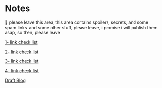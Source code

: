 # Notes

<aside>
👀 please leave this area, this area contains spoilers, secrets, and some spam links, and some other stuff, please leave, i promise i will publish them asap, so then, please leave

</aside>

[1- link check list](Notes%20d59c4db0e12c4c9e8cda29c4317fd44f/1-%20link%20check%20list%206e62a233d68a4ff5aa0c5e15933df828.md)

[2- link check list](Notes%20d59c4db0e12c4c9e8cda29c4317fd44f/2-%20link%20check%20list%20a16f13be670444c998ac542409a2056c.md)

[3- link check list](Notes%20d59c4db0e12c4c9e8cda29c4317fd44f/3-%20link%20check%20list%20723f4b64737e49b284c0e1fc59c29c54.md)

[4- link check list](Notes%20d59c4db0e12c4c9e8cda29c4317fd44f/4-%20link%20check%20list%20bb92a72ebec64e04b1003f71441e71b4.md)

[Draft Blog](Notes%20d59c4db0e12c4c9e8cda29c4317fd44f/Draft%20Blog%20bb7ff62d79c14ed8967488a8974e5b46.md)
